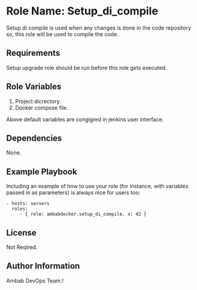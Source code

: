 Role Name: Setup_di_compile
=========

Setup di compile is used when any changes is done in the code repository so, this role will be used to compile the code.

Requirements
------------

Setup upgrade role should be run before this role gets executed.

Role Variables
--------------

1. Project dicrectory.
2. Docker compose file.

Above default variables are congigred in jenkins user interface.

Dependencies
------------

None.

Example Playbook
----------------

Including an example of how to use your role (for instance, with variables passed in as parameters) is always nice for users too:

    - hosts: servers
      roles:
         - { role: ambabdocker.setup_di_compile, x: 42 }

License
-------

Not Reqired.

Author Information
------------------

Ambab DevOps Team.!
